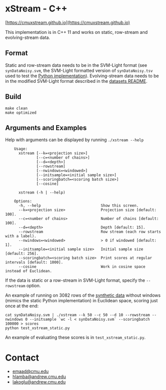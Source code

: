 # xStream - C++

[https://cmuxstream.github.io](https://cmuxstream.github.io)

This implementation is in C++ 11 and works on static, row-stream and evolving-stream data.

## Format

Static and row-stream data needs to be in the SVM-Light format (see `synDataNoisy.svm`, the
SVM-Light formatted version of `synDataNoisy.tsv` used to test the
[Python implementation](https://github.com/cmuxstream/cmuxstream-core/tree/master/python)).
Evolving-stream data needs to be in the modified SVM-Light format described in the
[datasets README](https://github.com/cmuxstream/cmuxstream-data/tree/master/evolving).

## Build

```
make clean
make optimized
```

## Arguments and Examples

Help with arguments can be displayed by running `./xstream --help`
```
    Usage:
      xstream [--k=<projection size>]
              [--c=<number of chains>]
              [--d=<depth>]
              [--rowstream]
              [--nwindows=<windowed>]
              [--initsample=<initial sample size>]
              [--scoringbatch=<scoring batch size>]
              [--cosine]

      xstream (-h | --help)

    Options:
      -h, --help                           Show this screen.
      --k=<projection size>                Projection size [default: 100].
      --c=<number of chains>               Number of chains [default: 100].
      --d=<depth>                          Depth [default: 15].
      --rowstream                          Row stream (each row starts with a label).
      --nwindows=<windowed>                > 0 if windowed [default: 1].
      --initsample=<initial sample size>   Initial sample size [default: 256].
      --scoringbatch=<scoring batch size>  Print scores at regular intervals [default: 1000].
      --cosine                             Work in cosine space instead of Euclidean.
```

If the data is static or a row-stream in SVM-Light format, specify the `--rowstream` option.

An example of running on 3082 rows of the [synthetic data](https://github.com/cmuxstream/cmuxstream-core/tree/master/python)
without windows (mimics the static Python implementation) in Euclidean space, scoring just once at the end:
```
cat synDataNoisy.svm | ./xstream --k 50 --c 50 --d 10 --rowstream --nwindows 0 --initsample `wc -l < synDataNoisy.svm` --scoringbatch 100000 > scores
python test_xstream_static.py
```

An example of evaluating these scores is in `test_xstream_static.py`.

# Contact

   * emaad@cmu.edu
   * hlamba@andrew.cmu.edu
   * lakoglu@andrew.cmu.edu
